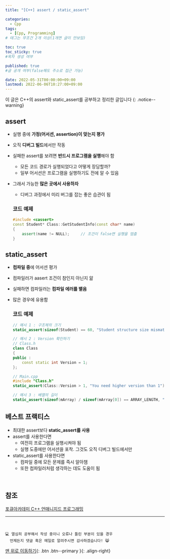 ```yaml
---
title: "[C++] assert / static_assert" 

categories:
  - Cpp
tags:
  - [Cpp, Programming]
# 태그는 무조건 2개 이상(1개면 글이 안보임)

toc: true
toc_sticky: true
#목차 생성 여부

published: true
#글 공개 여부(false해도 주소로 접근 가능)

date: 2022-05-31T00:00:00+09:00
lastmod: 2022-06-06T10:27:00+09:00
---
```


<!-- description : 25자에서 160자 사이 -->
이 글은 C++의 assert와 static_assert를 공부하고 정리한 글입니다
{: .notice--warning}

## assert
- 실행 중에 **가정(어서션, assertion)이 맞는지 평가**
- 오직 **디버그 빌드**에서만 작동
- 실패한 assert를 보려면 **반드시 프로그램을 실행**해야 함
  - 모든 코드 경로가 실행되었다고 어떻게 장담할까?
  - 일부 어서션은 프로그램을 실행하기도 전에 알 수 있음
- 그래서 가능한 **많은 곳에서 사용하자**
  - 디버그 과정에서 미리 버그를 잡는 좋은 습관이 됨

  ### 코드 예제
  ```cpp
  #include <cassert>
  const Student* Class::GetStudentInfo(const char* name)
  {
      assert(name != NULL);     // 조건이 false면 실행을 멈춤
  }
  ```

## static_assert
- **컴파일 중**에 어서션 평가
- 컴파일러가 aasert 조건이 참인지 아닌지 앎
- 실패하면 컴파일러는 **컴파일 에러를 뱉음**
- 많은 경우에 유용함

  ### 코드 예제
  ```cpp
  // 예시 1 : 구조체의 크기
  static_assert(sizeof(Student) == 60, "Student structure size mismatch");

  // 예시 2 : Version 확인하기
  // Class.h
  class Class
  {
  public :
      const static int Version = 1;
  };

  // Main.cpp
  #include "Class.h"
  static_assert(Class::Version > 1, "You need higher version than 1");

  // 예시 3 : 배열의 길이
  static_assert(sizeof(mArray) / sizeof(mArray[0]) == ARRAY_LENGTH, "The size of array is not ARRAY_LENGTH");
  ```

## 베스트 프랙티스
- 최대한 assert보다 **static_assert를 사용**
- assert를 사용한다면
  - 여전히 프로그램을 실행시켜야 됨
  - 실행 도중에만 어서션을 포착. 그것도 오직 디버그 빌드에서만
- static_assert를 사용한다면
  - 컴파일 중에 모든 문제를 즉시 알아챔
  - 또한 컴파일러처럼 생각하는 데도 도움이 됨

<br>

## 참조
[포큐아카데미 C++ 언매니지드 프로그래밍](https://pocu-ko.teachable.com/p/comp3200)

***
<br>

    💻 열심히 공부해서 작성 중이니 오류나 틀린 부분이 있을 경우 
      언제든지 댓글 혹은 메일로 알려주시면 감사하겠습니다! 😸


[맨 위로 이동하기](#){: .btn .btn--primary }{: .align-right}